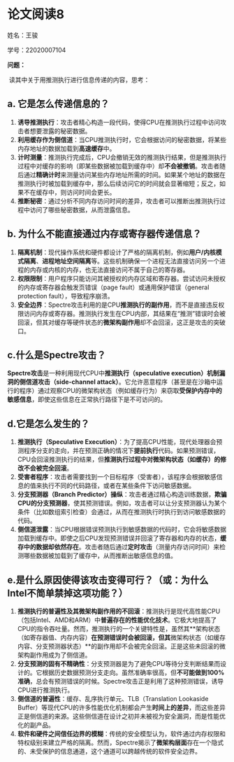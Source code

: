 # 论文阅读8

姓名：王骏

学号：22020007104



**问题：**

​    读其中关于用推测执行进行信息传递的内容，思考：

##     a. 它是怎么传递信息的？

1. **诱导推测执行**：攻击者精心构造一段代码，使得CPU在推测执行过程中访问攻击者想要泄露的秘密数据。
2. **利用缓存作为侧信道**：当CPU推测执行时，它会根据访问的秘密数据，将某些内存地址的数据加载到**高速缓存**中。
3. **计时测量**：推测执行完成后，CPU会撤销无效的推测执行结果，但是推测执行过程中对缓存的影响（即某些数据被加载到缓存中）却**不会被撤销**。攻击者随后通过**精确计时**来测量访问某些内存地址所需的时间。如果某个地址的数据在推测执行时被加载到缓存中，那么后续访问它的时间就会显著缩短；反之，如果不在缓存中，则访问时间会更长。
4. **推断秘密**：通过分析不同内存访问时间的差异，攻击者可以推断出推测执行过程中访问了哪些秘密数据，从而泄露信息。



##     b. 为什么不能直接通过内存或寄存器传递信息？

1. **隔离机制**：现代操作系统和硬件都设计了严格的隔离机制，例如**用户/内核模式隔离**、**进程地址空间隔离**等。这些机制确保一个进程无法直接访问另一个进程的内存或内核的内存，也无法直接访问不属于自己的寄存器。
2. **权限限制**：用户程序只能访问其被授权的内存区域和寄存器。尝试访问未授权的内存或寄存器会触发页错误（page fault）或通用保护错误（general protection fault），导致程序崩溃。
3. **安全边界**：Spectre攻击利用的是CPU**推测执行的副作用**，而不是直接违反权限访问内存或寄存器。推测执行发生在CPU内部，其结果在“推测”错误时会被回滚，但其对缓存等硬件状态的**微架构副作用**却不会回滚，这正是攻击的突破口。

##     c.什么是Spectre攻击？

**Spectre攻击**是一种利用现代CPU中**推测执行（speculative execution）机制漏洞的侧信道攻击（side-channel attack）**。它允许恶意程序（甚至是在沙箱中运行的程序）通过观察CPU的微架构状态（例如缓存行为）来窃取**受保护内存中的敏感信息**，即使这些信息在正常执行路径下是不可访问的。

##     d.它是怎么发生的？

1. **推测执行（Speculative Execution）**：为了提高CPU性能，现代处理器会预测程序分支的走向，并在预测正确的情况下**提前执行**代码。如果预测错误，CPU会回滚推测执行的结果，但**推测执行过程中对微架构状态（如缓存）的修改不会被完全回滚**。
2. **受害者程序**：攻击者需要找到一个目标程序（受害者），该程序会根据敏感信息的值来执行不同的代码路径，或者在某些条件下访问敏感数据。
3. **分支预测器（Branch Predictor）操纵**：攻击者通过精心构造训练数据，**欺骗CPU的分支预测器**，使其预测错误。例如，攻击者可以让分支预测器认为某个条件（比如数组索引检查）会通过，从而在推测执行时执行到访问敏感数据的代码。
4. **侧信道泄露**：当CPU根据错误预测执行到敏感数据的代码时，它会将敏感数据加载到缓存中。即使之后CPU发现预测错误并回滚了寄存器和内存的状态，**缓存中的数据却依然存在**。攻击者随后通过**定时攻击**（测量内存访问时间）来检测哪些数据被加载到了缓存中，从而推断出敏感信息的值。

##     e.是什么原因使得该攻击变得可行？（或：为什么Intel不简单禁掉这项功能？）

1. **推测执行的普遍性及其微架构副作用的不回滚**：推测执行是现代高性能CPU（包括Intel、AMD和ARM）中**普遍存在的性能优化技术**。它极大地提高了CPU的指令吞吐量。然而，推测执行的一个关键特性是，虽然其**架构状态（如寄存器值、内存内容）**在预测错误时会被回滚，但其**微架构状态（如缓存内容、分支预测器状态）**的副作用却不会被完全回滚。正是这些未回滚的微架构副作用成为了侧信道。
2. **分支预测的固有不精确性**：分支预测器是为了避免CPU等待分支判断结果而设计的。它根据历史数据预测分支走向。虽然准确率很高，但**不可能做到100%准确**，总会有预测错误的时候。Spectre攻击正是利用了这种预测错误，诱导CPU进行推测执行。
3. **侧信道的普遍性**：缓存、乱序执行单元、TLB（Translation Lookaside Buffer）等现代CPU的许多性能优化机制都会产生**时间上的差异**，而这些差异正是侧信道的来源。这些侧信道在设计之初并未被视为安全漏洞，而是性能优化的副产品。
4. **软件和硬件之间信任边界的模糊**：传统的安全模型认为，软件通过内存权限和特权级别来建立严格的隔离。然而，Spectre揭示了**微架构层面**存在一个隐式的、未受保护的信息通道，这个通道可以跨越传统的软件安全边界。